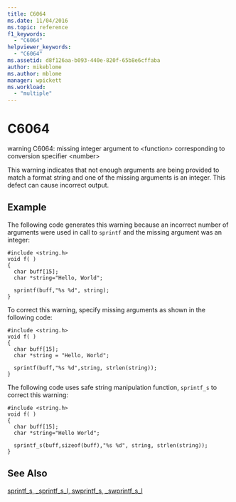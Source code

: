 ```yaml
---
title: C6064
ms.date: 11/04/2016
ms.topic: reference
f1_keywords:
  - "C6064"
helpviewer_keywords:
  - "C6064"
ms.assetid: d8f126aa-b093-440e-820f-65b8e6cffaba
author: mikeblome
ms.author: mblome
manager: wpickett
ms.workload:
  - "multiple"
---
```

# C6064
warning C6064: missing integer argument to \<function> corresponding to conversion specifier \<number>

 This warning indicates that not enough arguments are being provided to match a format string and one of the missing arguments is an integer. This defect can cause incorrect output.

## Example
 The following code generates this warning because an incorrect number of arguments were used in call to `sprintf` and the missing argument was an integer:

```
#include <string.h>
void f( )
{
  char buff[15];
  char *string="Hello, World";

  sprintf(buff,"%s %d", string);
}
```

 To correct this warning, specify missing arguments as shown in the following code:

```
#include <string.h>
void f( )
{
  char buff[15];
  char *string = "Hello, World";

  sprintf(buff,"%s %d",string, strlen(string));
}
```

 The following code uses safe string manipulation function, `sprintf_s` to correct this warning:

```
#include <string.h>
void f( )
{
  char buff[15];
  char *string="Hello World";

  sprintf_s(buff,sizeof(buff),"%s %d", string, strlen(string));
}
```

## See Also
 [sprintf_s, _sprintf_s_l, swprintf_s, _swprintf_s_l](/cpp/c-runtime-library/reference/sprintf-s-sprintf-s-l-swprintf-s-swprintf-s-l)